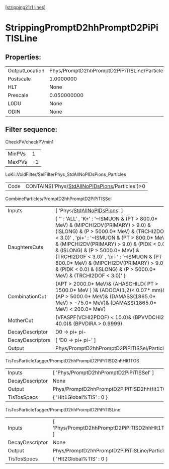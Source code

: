 [[stripping21r1 lines]](./stripping21r1-index)

# StrippingPromptD2hhPromptD2PiPiTISLine

## Properties:

|                |                                              |
|----------------|----------------------------------------------|
| OutputLocation | Phys/PromptD2hhPromptD2PiPiTISLine/Particles |
| Postscale      | 1.0000000                                    |
| HLT            | None                                         |
| Prescale       | 0.050000000                                  |
| L0DU           | None                                         |
| ODIN           | None                                         |

## Filter sequence:

CheckPV/checkPVmin1

|        |     |
|--------|-----|
| MinPVs | 1   |
| MaxPVs | -1  |

LoKi::VoidFilter/SelFilterPhys_StdAllNoPIDsPions_Particles

|      |                                                                                                      |
|------|------------------------------------------------------------------------------------------------------|
| Code | CONTAINS('Phys/[StdAllNoPIDsPions](./stripping21r1-commonparticles-stdallnopidspions)/Particles')\>0 |

CombineParticles/PromptD2hhPromptD2PiPiTISSel

|                  |                                                                                                                                                                                                                                                                                                                                                                                                                                         |
|------------------|-----------------------------------------------------------------------------------------------------------------------------------------------------------------------------------------------------------------------------------------------------------------------------------------------------------------------------------------------------------------------------------------------------------------------------------------|
| Inputs           | [ 'Phys/[StdAllNoPIDsPions](./stripping21r1-commonparticles-stdallnopidspions)' ]                                                                                                                                                                                                                                                                                                                                                     |
| DaughtersCuts    | { '' : 'ALL' , 'K+' : '~ISMUON & (PT \> 800.0\* MeV) & (MIPCHI2DV(PRIMARY) \> 9.0) & (ISLONG) & (P \> 5000.0\* MeV) & (TRCHI2DOF \< 3.0)' , 'pi+' : '~ISMUON & (PT \> 800.0\* MeV) & (MIPCHI2DV(PRIMARY) \> 9.0) & (PIDK \< 0.0) & (ISLONG) & (P \> 5000.0\* MeV) & (TRCHI2DOF \< 3.0)' , 'pi-' : '~ISMUON & (PT \> 800.0\* MeV) & (MIPCHI2DV(PRIMARY) \> 9.0) & (PIDK \< 0.0) & (ISLONG) & (P \> 5000.0\* MeV) & (TRCHI2DOF \< 3.0)' } |
| CombinationCut   | (APT \> 2000.0\* MeV)& (AHASCHILD( PT \> 1500.0\* MeV ) )& (ADOCA(1,2)\< 0.07\* mm)& (AP \> 5000.0\* MeV)& (DAMASS(1865.0\* MeV) \> -75.0\* MeV)& (DAMASS(1865.0\* MeV) \< 200.0\* MeV)                                                                                                                                                                                                                                                 |
| MotherCut        | (VFASPF(VCHI2PDOF) \< 10.0)& (BPVVDCHI2 \> 40.0)& (BPVDIRA \> 0.9999)                                                                                                                                                                                                                                                                                                                                                                   |
| DecayDescriptor  | D0 -\> pi+ pi-                                                                                                                                                                                                                                                                                                                                                                                                                          |
| DecayDescriptors | [ 'D0 -\> pi+ pi-' ]                                                                                                                                                                                                                                                                                                                                                                                                                  |
| Output           | Phys/PromptD2hhPromptD2PiPiTISSel/Particles                                                                                                                                                                                                                                                                                                                                                                                             |

TisTosParticleTagger/PromptD2hhPromptD2PiPiTISD2hhHlt1TOS

|                 |                                                     |
|-----------------|-----------------------------------------------------|
| Inputs          | [ 'Phys/PromptD2hhPromptD2PiPiTISSel' ]           |
| DecayDescriptor | None                                                |
| Output          | Phys/PromptD2hhPromptD2PiPiTISD2hhHlt1TOS/Particles |
| TisTosSpecs     | { 'Hlt1Global%TIS' : 0 }                            |

TisTosParticleTagger/PromptD2hhPromptD2PiPiTISLine

|                 |                                                   |
|-----------------|---------------------------------------------------|
| Inputs          | [ 'Phys/PromptD2hhPromptD2PiPiTISD2hhHlt1TOS' ] |
| DecayDescriptor | None                                              |
| Output          | Phys/PromptD2hhPromptD2PiPiTISLine/Particles      |
| TisTosSpecs     | { 'Hlt2Global%TIS' : 0 }                          |
